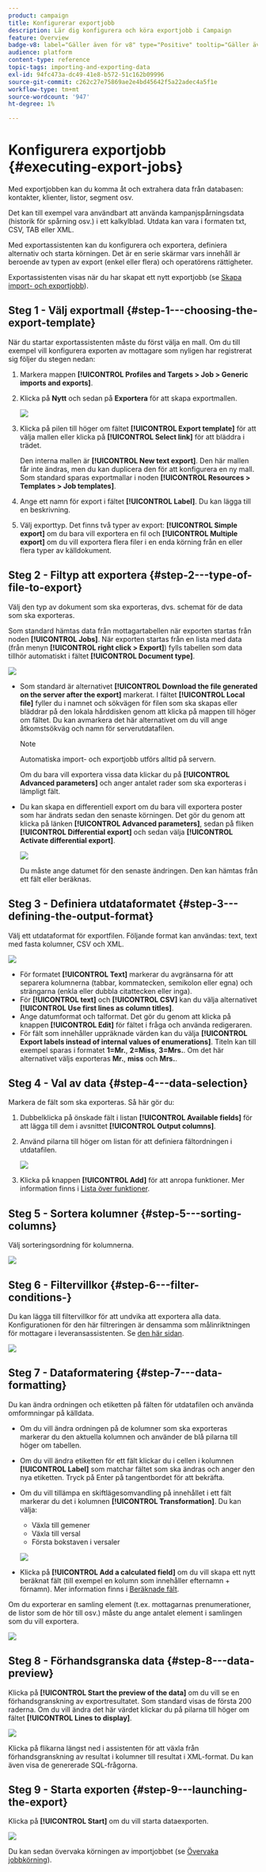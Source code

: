 ```yaml
---
product: campaign
title: Konfigurerar exportjobb
description: Lär dig konfigurera och köra exportjobb i Campaign
feature: Overview
badge-v8: label="Gäller även för v8" type="Positive" tooltip="Gäller även Campaign v8"
audience: platform
content-type: reference
topic-tags: importing-and-exporting-data
exl-id: 94fc473a-dc49-41e8-b572-51c162b09996
source-git-commit: c262c27e75869ae2e4bd45642f5a22adec4a5f1e
workflow-type: tm+mt
source-wordcount: '947'
ht-degree: 1%

---
```


# Konfigurera exportjobb {#executing-export-jobs}



Med exportjobben kan du komma åt och extrahera data från databasen: kontakter, klienter, listor, segment osv.

Det kan till exempel vara användbart att använda kampanjspårningsdata (historik för spårning osv.) i ett kalkylblad. Utdata kan vara i formaten txt, CSV, TAB eller XML.

Med exportassistenten kan du konfigurera och exportera, definiera alternativ och starta körningen. Det är en serie skärmar vars innehåll är beroende av typen av export (enkel eller flera) och operatörens rättigheter.

Exportassistenten visas när du har skapat ett nytt exportjobb (se [Skapa import- och exportjobb](../../platform/using/creating-import-export-jobs.md)).

## Steg 1 - Välj exportmall {#step-1---choosing-the-export-template}

När du startar exportassistenten måste du först välja en mall. Om du till exempel vill konfigurera exporten av mottagare som nyligen har registrerat sig följer du stegen nedan:

1. Markera mappen **[!UICONTROL Profiles and Targets > Job > Generic imports and exports]**.
1. Klicka på **Nytt** och sedan på **Exportera** för att skapa exportmallen.

   ![](assets/s_ncs_user_export_wizard01.png)

1. Klicka på pilen till höger om fältet **[!UICONTROL Export template]** för att välja mallen eller klicka på **[!UICONTROL Select link]** för att bläddra i trädet.

   Den interna mallen är **[!UICONTROL New text export]**. Den här mallen får inte ändras, men du kan duplicera den för att konfigurera en ny mall. Som standard sparas exportmallar i noden **[!UICONTROL Resources > Templates > Job templates]**.

1. Ange ett namn för export i fältet **[!UICONTROL Label]**. Du kan lägga till en beskrivning.
1. Välj exporttyp. Det finns två typer av export: **[!UICONTROL Simple export]** om du bara vill exportera en fil och **[!UICONTROL Multiple export]** om du vill exportera flera filer i en enda körning från en eller flera typer av källdokument.

## Steg 2 - Filtyp att exportera {#step-2---type-of-file-to-export}

Välj den typ av dokument som ska exporteras, dvs. schemat för de data som ska exporteras.

Som standard hämtas data från mottagartabellen när exporten startas från noden **[!UICONTROL Jobs]**. När exporten startas från en lista med data (från menyn **[!UICONTROL right click > Export]**) fylls tabellen som data tillhör automatiskt i fältet **[!UICONTROL Document type]**.

![](assets/s_ncs_user_export_wizard02.png)

* Som standard är alternativet **[!UICONTROL Download the file generated on the server after the export]** markerat. I fältet **[!UICONTROL Local file]** fyller du i namnet och sökvägen för filen som ska skapas eller bläddrar på den lokala hårddisken genom att klicka på mappen till höger om fältet. Du kan avmarkera det här alternativet om du vill ange åtkomstsökväg och namn för serverutdatafilen.

  >[!NOTE]
  >
  >Automatiska import- och exportjobb utförs alltid på servern.
  >
  >Om du bara vill exportera vissa data klickar du på **[!UICONTROL Advanced parameters]** och anger antalet rader som ska exporteras i lämpligt fält.

* Du kan skapa en differentiell export om du bara vill exportera poster som har ändrats sedan den senaste körningen. Det gör du genom att klicka på länken **[!UICONTROL Advanced parameters]**, sedan på fliken **[!UICONTROL Differential export]** och sedan välja **[!UICONTROL Activate differential export]**.

  ![](assets/s_ncs_user_export_wizard02_b.png)

  Du måste ange datumet för den senaste ändringen. Den kan hämtas från ett fält eller beräknas.

## Steg 3 - Definiera utdataformatet {#step-3---defining-the-output-format}

Välj ett utdataformat för exportfilen. Följande format kan användas: text, text med fasta kolumner, CSV och XML.

![](assets/s_ncs_user_export_wizard03.png)

* För formatet **[!UICONTROL Text]** markerar du avgränsarna för att separera kolumnerna (tabbar, kommatecken, semikolon eller egna) och strängarna (enkla eller dubbla citattecken eller inga).
* För **[!UICONTROL text]** och **[!UICONTROL CSV]** kan du välja alternativet **[!UICONTROL Use first lines as column titles]**.
* Ange datumformat och talformat. Det gör du genom att klicka på knappen **[!UICONTROL Edit]** för fältet i fråga och använda redigeraren.
* För fält som innehåller uppräknade värden kan du välja **[!UICONTROL Export labels instead of internal values of enumerations]**. Titeln kan till exempel sparas i formatet **1=Mr.**, **2=Miss**, **3=Mrs.**. Om det här alternativet väljs exporteras **Mr.**, **miss** och **Mrs.**.

## Steg 4 - Val av data {#step-4---data-selection}

Markera de fält som ska exporteras. Så här gör du:

1. Dubbelklicka på önskade fält i listan **[!UICONTROL Available fields]** för att lägga till dem i avsnittet **[!UICONTROL Output columns]**.
1. Använd pilarna till höger om listan för att definiera fältordningen i utdatafilen.

   ![](assets/s_ncs_user_export_wizard04.png)

1. Klicka på knappen **[!UICONTROL Add]** för att anropa funktioner. Mer information finns i [Lista över funktioner](../../platform/using/defining-filter-conditions.md#list-of-functions).

## Steg 5 - Sortera kolumner {#step-5---sorting-columns}

Välj sorteringsordning för kolumnerna.

![](assets/s_ncs_user_export_wizard05.png)

## Steg 6 - Filtervillkor {#step-6---filter-conditions-}

Du kan lägga till filtervillkor för att undvika att exportera alla data. Konfigurationen för den här filtreringen är densamma som målinriktningen för mottagare i leveransassistenten. Se [den här sidan](../../delivery/using/steps-defining-the-target-population.md).

![](assets/s_ncs_user_export_wizard05_b.png)

## Steg 7 - Dataformatering {#step-7---data-formatting}

Du kan ändra ordningen och etiketten på fälten för utdatafilen och använda omformningar på källdata.

* Om du vill ändra ordningen på de kolumner som ska exporteras markerar du den aktuella kolumnen och använder de blå pilarna till höger om tabellen.
* Om du vill ändra etiketten för ett fält klickar du i cellen i kolumnen **[!UICONTROL Label]** som matchar fältet som ska ändras och anger den nya etiketten. Tryck på Enter på tangentbordet för att bekräfta.
* Om du vill tillämpa en skiftlägesomvandling på innehållet i ett fält markerar du det i kolumnen **[!UICONTROL Transformation]**. Du kan välja:

   * Växla till gemener
   * Växla till versal
   * Första bokstaven i versaler

  ![](assets/s_ncs_user_export_wizard06.png)

* Klicka på **[!UICONTROL Add a calculated field]** om du vill skapa ett nytt beräknat fält (till exempel en kolumn som innehåller efternamn + förnamn). Mer information finns i [Beräknade fält](../../platform/using/executing-import-jobs.md#calculated-fields).

Om du exporterar en samling element (t.ex. mottagarnas prenumerationer, de listor som de hör till osv.) måste du ange antalet element i samlingen som du vill exportera.

![](assets/s_ncs_user_export_wizard06_c.png)

## Steg 8 - Förhandsgranska data {#step-8---data-preview}

Klicka på **[!UICONTROL Start the preview of the data]** om du vill se en förhandsgranskning av exportresultatet. Som standard visas de första 200 raderna. Om du vill ändra det här värdet klickar du på pilarna till höger om fältet **[!UICONTROL Lines to display]**.

![](assets/s_ncs_user_export_wizard07.png)

Klicka på flikarna längst ned i assistenten för att växla från förhandsgranskning av resultat i kolumner till resultat i XML-format. Du kan även visa de genererade SQL-frågorna.

## Steg 9 - Starta exporten {#step-9---launching-the-export}

Klicka på **[!UICONTROL Start]** om du vill starta dataexporten.

![](assets/s_ncs_user_export_wizard08.png)

Du kan sedan övervaka körningen av importjobbet (se [Övervaka jobbkörning](../../platform/using/monitoring-jobs-execution.md)).
